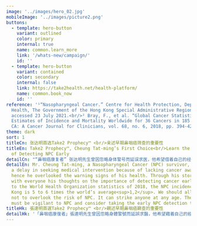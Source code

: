 ```yaml
---
image: '../images/hero_02.jpg'
mobileImage: '../images/picture2.png'
buttons:
  - template: hero-button
    variant: outlined
    color: primary
    internal: true
    name: common.learn_more
    link: '/whats-new/campaign/'
    id: ''
  - template: hero-button
    variant: contained
    color: secondary
    internal: false
    link: https://take2health.net/health-platform/
    name: common.book_now
    id: ''
reference: '¹“Nasopharyngeal Cancer.” Centre for Health Protection, Department of
  Health, The Government of the Hong Kong Special Administrative Region, 2021, www.chp.gov.hk/en/healthtopics/content/25/54.html,
  accessed 23 July 2021.<br/>² Bray, F., et al. “Global Cancer Statistics 2018: GLOBOCAN
  Estimates of Incidence and Mortality Worldwide for 36 Cancers in 185 Countries.”
  CA: A Cancer Journal for Clinicians, vol. 68, no. 6, 2018, pp. 394-424.'
theme: dark
sort: 1
titleCn: 张达明首选Take2 Prophecy™ <br/>亲述早期鼻咽癌筛查的重要性
titleEn: Take2 Prophecy™, Cheung Tat-ming’s First Choice<br/>Learn the Importance
  of Detecting NPC Early
detailCn: "“鼻咽癌康复者” 张达明先生曾因忽略身体警号而延误求医，他希望借着自己的经历让大众关注鼻咽癌。根据世界卫生组织2018年的数据显示，香港鼻咽癌发病率是全球平均的5-6倍<sup>1,2</sup>\x05。无论年纪、性别及背景，任何人士都有机会患上鼻咽癌，因此，及早进行早期鼻咽癌筛查“提防”鼻咽癌是至关重要的。"
detailEn: Mr. Cheung Tat-ming, a Nasopharyngeal Cancer (NPC) survivor, had experienced
  a delay in seeking medical intervention because of lacking cancer awareness, and
  hence he overlooked the warning signs of his health. Through his story, he is sharing
  with everyone his thoughts on the importance of detecting cancer early. According
  to the World Health Organization statistics of 2018, the NPC incidence rate in Hong
  Kong is 5 to 6 times the world’s average<sup>1,2</sup>. We should all be reminded
  not to overlook the risk of NPC. It can strike anyone at any age. Therefore, everyone
  must be vigilant to NPC and consider taking the early NPC detection test as a precaution.
titleHk: 張達明首選Take2 Prophecy™ <br/>親述早期鼻咽癌篩查的重要性
detailHk: '「鼻咽癌康復者」張達明先生曾因忽略身體警號而延誤求醫，他希望藉着自己的經歷讓大眾關注鼻咽癌。根據世界衛生組織2018年的數據顯示，香港鼻咽癌發病率是全球平均的5-6倍<sup>1,2</sup>。不論年紀、性別及背景，任何人士都有機會患上鼻咽癌，因此，及早進行早期鼻咽癌篩查「提防」鼻咽癌是至關重要的。'
---
```

